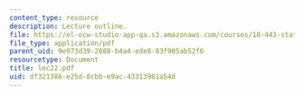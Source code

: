 ```yaml
---
content_type: resource
description: Lecture outline.
file: https://ol-ocw-studio-app-qa.s3.amazonaws.com/courses/18-443-statistics-for-applications-fall-2003/df321386e25d8cbbe9ac43313981a54d_lec22.pdf
file_type: application/pdf
parent_uid: 9e973d39-2888-b4a4-ede8-83f905ab52f6
resourcetype: Document
title: lec22.pdf
uid: df321386-e25d-8cbb-e9ac-43313981a54d
---
```

